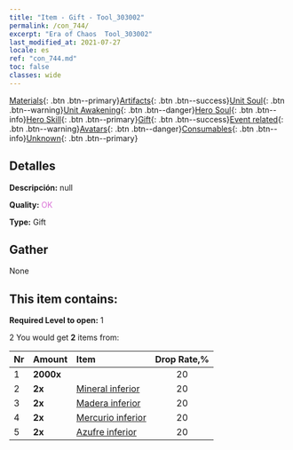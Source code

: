 ```yaml
---
title: "Item - Gift - Tool_303002"
permalink: /con_744/
excerpt: "Era of Chaos  Tool_303002"
last_modified_at: 2021-07-27
locale: es
ref: "con_744.md"
toc: false
classes: wide
---
```

 [Materials](/ItemsES/){: .btn .btn--primary}[Artifacts](/ItemsES/Artifacts/){: .btn .btn--success}[Unit Soul](/ItemsES/UnitSoul/){: .btn .btn--warning}[Unit Awakening](/ItemsES/UnitAwakening/){: .btn .btn--danger}[Hero Soul](/ItemsES/HeroSoul/){: .btn .btn--info}[Hero Skill](/ItemsES/HeroSkill/){: .btn .btn--primary}[Gift](/ItemsES/Gift/){: .btn .btn--success}[Event related](/ItemsES/Events/){: .btn .btn--warning}[Avatars](/ItemsES/Avatars/){: .btn .btn--danger}[Consumables](/ItemsES/Consumables/){: .btn .btn--info}[Unknown](/ItemsES/Unknown/){: .btn .btn--primary}

## Detalles
 **Descripción:** null

 **Quality:** <span style="color: #DA70D6">OK</span>

 **Type:** Gift

## Gather

  None

## This item contains:

 **Required Level to open:** 1

 2 You would get **2** items  from:

  | Nr | Amount |     Item    | Drop Rate,% |
  |:---|:-------|:------------|:---------:|
  | 1 |  **2000x** | <i class="fas fa-coins"/> | 20 | 
  | 2 |  **2x** | [Mineral inferior](/ItemsES/mat_1/) | 20 | 
  | 3 |  **2x** | [Madera inferior](/ItemsES/mat_1/) | 20 | 
  | 4 |  **2x** | [Mercurio inferior](/ItemsES/mat_2/) | 20 | 
  | 5 |  **2x** | [Azufre inferior](/ItemsES/mat_3/) | 20 | 
